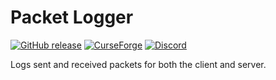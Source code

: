 # Packet Logger

[![GitHub release](https://img.shields.io/github/release/haykam821/Packet-Logger.svg?style=popout&label=github)](https://github.com/haykam821/Packet-Logger/releases/latest)
[![CurseForge](https://img.shields.io/static/v1?style=popout&label=curseforge&message=project&color=6441A4)](https://www.curseforge.com/minecraft/mc-mods/packet-logger)
[![Discord](https://img.shields.io/static/v1?style=popout&label=chat&message=discord&color=7289DA)](https://discord.gg/YtnXecuAwF)

Logs sent and received packets for both the client and server.
